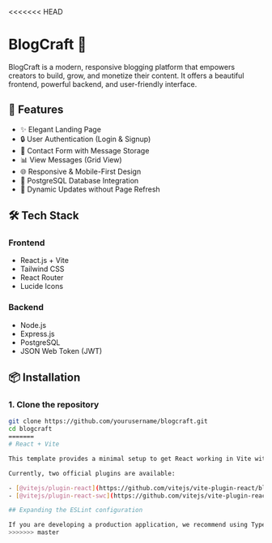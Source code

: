 <<<<<<< HEAD
# BlogCraft 📝

BlogCraft is a modern, responsive blogging platform that empowers creators to build, grow, and monetize their content. It offers a beautiful frontend, powerful backend, and user-friendly interface.

## 🚀 Features

- ✨ Elegant Landing Page
- 🔒 User Authentication (Login & Signup)
- 📩 Contact Form with Message Storage
- 📊 View Messages (Grid View)
- 🌐 Responsive & Mobile-First Design
- 💾 PostgreSQL Database Integration
- 🔄 Dynamic Updates without Page Refresh

## 🛠 Tech Stack

### Frontend
- React.js + Vite
- Tailwind CSS
- React Router
- Lucide Icons

### Backend
- Node.js
- Express.js
- PostgreSQL
- JSON Web Token (JWT)

## 📦 Installation

### 1. Clone the repository

```bash
git clone https://github.com/yourusername/blogcraft.git
cd blogcraft
=======
# React + Vite

This template provides a minimal setup to get React working in Vite with HMR and some ESLint rules.

Currently, two official plugins are available:

- [@vitejs/plugin-react](https://github.com/vitejs/vite-plugin-react/blob/main/packages/plugin-react) uses [Babel](https://babeljs.io/) for Fast Refresh
- [@vitejs/plugin-react-swc](https://github.com/vitejs/vite-plugin-react/blob/main/packages/plugin-react-swc) uses [SWC](https://swc.rs/) for Fast Refresh

## Expanding the ESLint configuration

If you are developing a production application, we recommend using TypeScript with type-aware lint rules enabled. Check out the [TS template](https://github.com/vitejs/vite/tree/main/packages/create-vite/template-react-ts) for information on how to integrate TypeScript and [`typescript-eslint`](https://typescript-eslint.io) in your project.
>>>>>>> master
